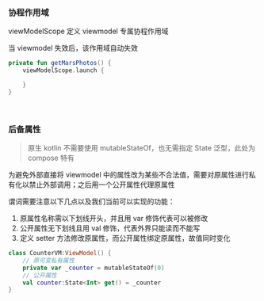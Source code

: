 ### 协程作用域

viewModelScope 定义 viewmodel 专属协程作用域

当 viewmodel 失效后，该作用域自动失效

```kotlin
private fun getMarsPhotos() {
    viewModelScope.launch {

    }
}
```

<br>

### 后备属性

> 原生 kotlin 不需要使用 mutableStateOf，也无需指定 State 泛型，此处为 compose 特有

为避免外部直接将 viewmodel 中的属性改为某些不合法值，需要对原属性进行私有化以禁止外部调用；之后用一个公开属性代理原属性

谓词需要注意以下几点以及我们当前可以实现的功能：

1. 原属性名称需以下划线开头，并且用 var 修饰代表可以被修改
2. 公开属性无下划线且用 val 修饰，代表外界只能读而不能写
3. 定义 setter 方法修改原属性，而公开属性绑定原属性，故值同时变化

```kotlin
class CounterVM:ViewModel() {
    // 原可变私有属性
    private var _counter = mutableStateOf(0)
    // 公开属性
    val counter:State<Int> get() = _counter
}
```

<br>
